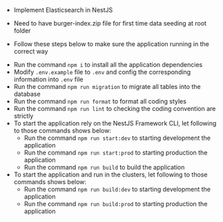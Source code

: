 * Implement Elasticsearch in NestJS 
* Need to have burger-index.zip file for first time data seeding at root folder

* Follow these steps below to make sure the application running in the correct way
- Run the command `npm i` to install all the application dependencies
- Modify `.env.example` file to `.env` and config the corresponding information into `.env` file
- Run the command `npm run migration` to migrate all tables into the database
- Run the command `npm run format` to format all coding styles
- Run the command `npm run lint` to checking the coding convention are strictly
- To start the application rely on the NestJS Framework CLI, let following to those commands shows below:
  + Run the command `npm run start:dev` to starting development the application
  + Run the command `npm run start:prod` to starting production the application
  + Run the command `npm run build` to build the application
- To start the application and run in the clusters, let following to those commands shows below:
  + Run the command `npm run build:dev` to starting development the application
  + Run the command `npm run build:prod` to starting production the application 

